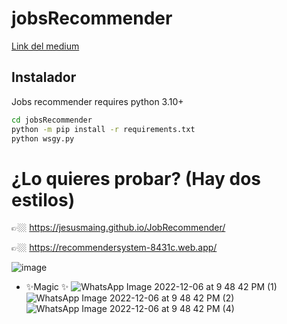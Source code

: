 # jobsRecommender
[Link del medium](https://medium.com/@jesusmaing/sistema-de-recomendador-de-trabajos-c43b325e1)

## Instalador

Jobs recommender requires python 3.10+


```sh
cd jobsRecommender
python -m pip install -r requirements.txt
python wsgy.py
```

# ¿Lo quieres probar? (Hay dos estilos)
👉🏼 https://jesusmaing.github.io/JobRecommender/

👉🏼 https://recommendersystem-8431c.web.app/

![image](https://user-images.githubusercontent.com/46060501/206534024-d21a2346-18d4-4c45-847f-cfd5e376a3e3.png)

- ✨Magic ✨
![WhatsApp Image 2022-12-06 at 9 48 42 PM (1)](https://user-images.githubusercontent.com/46060501/206531273-2f2b05d4-a2ea-4537-9c86-e3d9f4a4d4e4.jpeg)
![WhatsApp Image 2022-12-06 at 9 48 42 PM (2)](https://user-images.githubusercontent.com/46060501/206531290-acc9bc31-bdf3-4d7c-a9a3-5657c7b7f4e4.jpeg)
![WhatsApp Image 2022-12-06 at 9 48 42 PM (4)](https://user-images.githubusercontent.com/46060501/206531702-1f12404a-f0d7-49c9-bad2-55c263ad4adc.jpeg)
